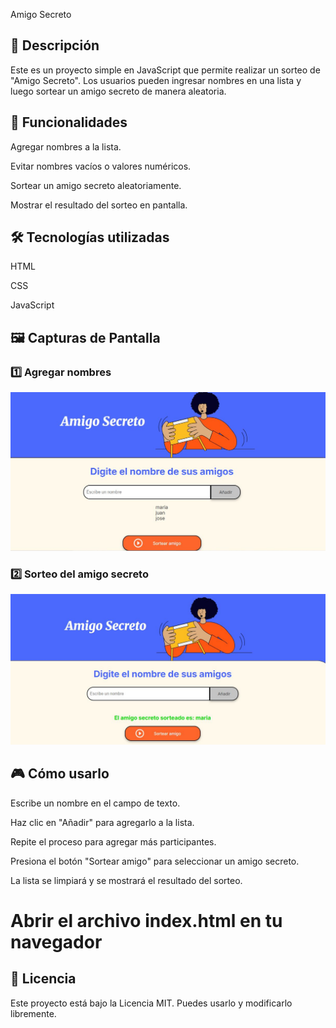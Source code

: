 Amigo Secreto

## 📌 Descripción

Este es un proyecto simple en JavaScript que permite realizar un sorteo de "Amigo Secreto". Los usuarios pueden ingresar nombres en una lista y luego sortear un amigo secreto de manera aleatoria.

## 🚀 Funcionalidades

Agregar nombres a la lista.

Evitar nombres vacíos o valores numéricos.

Sortear un amigo secreto aleatoriamente.

Mostrar el resultado del sorteo en pantalla.

## 🛠️ Tecnologías utilizadas

HTML

CSS

JavaScript

## 🖼️ Capturas de Pantalla
### 1️⃣ Agregar nombres
![Agregar Amigos](assets/agregar-nombres.JPG)

### 2️⃣ Sorteo del amigo secreto
![Sorteo del Amigo Secreto](assets/image-2.JPG)


## 🎮 Cómo usarlo

Escribe un nombre en el campo de texto.

Haz clic en "Añadir" para agregarlo a la lista.

Repite el proceso para agregar más participantes.

Presiona el botón "Sortear amigo" para seleccionar un amigo secreto.

La lista se limpiará y se mostrará el resultado del sorteo.



# Abrir el archivo index.html en tu navegador


## 📄 Licencia

Este proyecto está bajo la Licencia MIT. Puedes usarlo y modificarlo libremente.